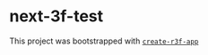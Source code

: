 # next-3f-test

This project was bootstrapped with [`create-r3f-app`](https://github.com/utsuboco/create-r3f-app)